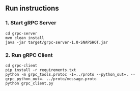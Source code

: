 ## Run instructions

### 1. Start gRPC Server
```shell
cd grpc-server
mvn clean install
java -jar target/grpc-server-1.0-SNAPSHOT.jar 
```

### 2. Run gRPC Client
```shell
cd grpc-client
pip install -r requirements.txt
python -m grpc_tools.protoc -I=../proto --python_out=. --grpc_python_out=. ../proto/message.proto
python grpc_client.py
```